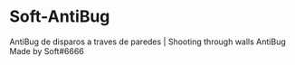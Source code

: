 # Soft-AntiBug
 AntiBug de disparos a traves de paredes | Shooting through walls AntiBug
Made by Soft#6666
